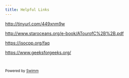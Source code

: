 ```yaml
---
title: Helpful Links
---
```

<http://tinyurl.com/449xnm9w>

<http://www.staroceans.org/e-book/ATourofC%2B%2B.pdf>

<https://isocpp.org/faq>

<https://www.geeksforgeeks.org/>

&nbsp;

<SwmMeta version="3.0.0" repo-id="Z2l0aHViJTNBJTNBQ1BQJTNBJTNBZ2l0Ym95MjAyMg==" repo-name="CPP"><sup>Powered by [Swimm](https://app.swimm.io/)</sup></SwmMeta>
